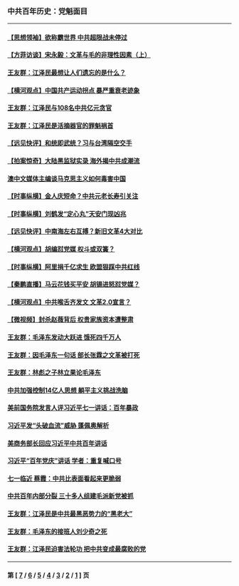 ### 中共百年历史：党魁面目
---
#### [【思想领袖】欲称霸世界 中共超限战未停过](../../pages/nf1176107/n13745142.md?07260430) 
#### [【方菲访谈】宋永毅：文革与毛的非理性因素（上）](../../pages/nf1176107/n13469956.md?07260430) 
#### [王友群：江泽民最想让人们遗忘的是什么？](../../pages/nf1176107/n13408949.md?07260430) 
#### [【横河观点】中国共产运动拐点 暴严重衰老迹象](../../pages/nf1176107/n13388333.md?07260430) 
#### [王友群：江泽民与108名中共亿元贪官](../../pages/nf1176107/n13352358.md?07260430) 
#### [王友群：江泽民是活摘器官的罪魁祸首](../../pages/nf1176107/n13336903.md?07260430) 
#### [【远见快评】和统即武统？习与台湾隔空交手](../../pages/nf1176107/n13297739.md?07260430) 
#### [【拍案惊奇】大陆黑监狱实录 海外揭中共成潮流](../../pages/nf1176107/n13288853.md?07260430) 
#### [澳中文媒体主编谈马克思主义如何毒害中国](../../pages/nf1176107/n13257387.md?07260430) 
#### [【时事纵横】金人庆短命？中共元老长寿引关注](../../pages/nf1176107/n13217934.md?07260430) 
#### [【时事纵横】刘鹤发“定心丸”天安门现凶兆](../../pages/nf1176107/n13215416.md?07260430) 
#### [【远见快评】中南海左右互搏？新旧文革4大对比](../../pages/nf1176107/n13214745.md?07260430) 
#### [【横河观点】胡编怼党媒 权斗或双簧？](../../pages/nf1176107/n13210864.md?07260430) 
#### [【时事纵横】阿里捐千亿求生 欧盟狠踩中共红线](../../pages/nf1176107/n13206431.md?07260430) 
#### [【秦鹏直播】马云花钱买平安 胡锡进怒怼党媒？](../../pages/nf1176107/n13206392.md?07260430) 
#### [【横河观点】中共喉舌齐发文 文革2.0宣言？](../../pages/nf1176107/n13201248.md?07260430) 
#### [【微视频】封杀赵薇背后 权贵家族资本遭整肃](../../pages/nf1176107/n13197798.md?07260430) 
#### [王友群：毛泽东发动大跃进 饿死四千万人](../../pages/nf1176107/n13177158.md?07260430) 
#### [王友群：因毛泽东一句话 部长张霖之文革被打死](../../pages/nf1176107/n13161711.md?07260430) 
#### [王友群：林彪之子林立果论毛泽东](../../pages/nf1176107/n13128622.md?07260430) 
#### [中共加强控制14亿人思想 躺平主义挑战洗脑](../../pages/nf1176107/n13094299.md?07260430) 
#### [美前国务院发言人评习近平七一讲话：百年暴政](../../pages/nf1176107/n13066986.md?07260430) 
#### [习近平发“头破血流”威胁 蓬佩奥解析](../../pages/nf1176107/n13063604.md?07260430) 
#### [美商务部长回应习近平中共百年讲话](../../pages/nf1176107/n13062903.md?07260430) 
#### [习近平“百年党庆”讲话 学者：重复喊口号](../../pages/nf1176107/n13061411.md?07260430) 
#### [七一临近 蔡霞：中共比表面看起来更脆弱](../../pages/nf1176107/n13056418.md?07260430) 
#### [中共百年内部分裂 三十多人组建毛派新党被抓](../../pages/nf1176107/n13044023.md?07260430) 
#### [王友群：江泽民是中共最黑恶势力的“黑老大”](../../pages/nf1176107/n13022180.md?07260430) 
#### [王友群：毛泽东的接班人刘少奇之死](../../pages/nf1176107/n12991772.md?07260430) 
#### [王友群：江泽民迫害法轮功 把中共变成最腐败的党](../../pages/nf1176107/n12947347.md?07260430) 

---
#### 第 [ [7](./7.md?07260430) / [6](./6.md?07260430) / [5](./5.md?07260430) / [4](./4.md?07260430) / [3](./3.md?07260430) / [2](./2.md?07260430) / [1](./1.md?07260430) ] 页
